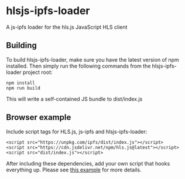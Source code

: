 # hlsjs-ipfs-loader
A js-ipfs loader for the hls.js JavaScript HLS client

## Building

To build hlsjs-ipfs-loader,  make sure you have the latest version of npm
installed. Then simply run the following commands from the hlsjs-ipfs-loader
project root:
```
npm install
npm run build
```

This will write a self-contained JS bundle to dist/index.js

## Browser example
Include script tags for HLS.js, js-ipfs and hlsjs-ipfs-loader:
```
<script src="https://unpkg.com/ipfs/dist/index.js"></script>
<script src="https://cdn.jsdelivr.net/npm/hls.js@latest"></script>
<script src="dist/index.js"></script>
```

After including these dependencies, add your own script that hooks everything
up. Please see [this example](examples/basic_usage.html) for more details.



